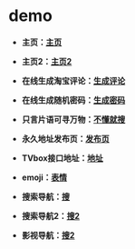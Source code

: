 # demo


- **主页：[主页](https://ichen.vip/demo/zy.html)**


- **主页2：[主页2](https://ichen.vip/demo/zy2.html)**


- **在线生成淘宝评论：[生成评论](https://ichen.vip/demo/tbpl.html)**


- **在线生成随机密码：[生成密码](https://ichen.vip/demo/sjmm.html)**


- **只言片语可寻万物：[不懂就搜](https://ichen.vip/demo/daohang.html)**


- **永久地址发布页：[发布页](https://ichen.vip/demo/fby.html)**


- **TVbox接口地址：[地址](https://ichen.vip/demo/tvjk.html)**


- **emoji：[表情](https://ichen.vip/demo/emoji.md)**


- **搜索导航：[搜](https://ichen.vip/demo/sousuo.html)**


- **搜索导航2：[搜2](https://ichen.vip/demo/sou2.html)**


- **影视导航：[搜2](https://ichen.vip/demo/look.html)**
